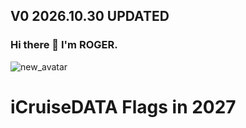 V0  2026.10.30 UPDATED
----
### Hi there 👋 I'm ROGER. 

![new_avatar](https://cdn.statically.io/gh/5iCruise/5icruise.github.io/master/img/New%20Avatar%20R.png)

<!--
**5iCruise/5iCruise** is a ✨ _special_ ✨ repository because its `README.md` (this file) appears on your GitHub profile.

Here are some ideas to get you started:

- 🔭 I’m currently working on ...
- 🌱 I’m currently learning ...
- 👯 I’m looking to collaborate on ...
- 🤔 I’m looking for help with ...
- 💬 Ask me about ...
- 📫 How to reach me: ...
- 😄 Pronouns: ...
- ⚡ Fun fact: ...
-->

# iCruiseDATA Flags in 2027     
